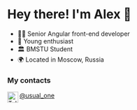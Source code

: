 # Hey there! I'm Alex 🙂

- 👨‍💻 Senior Angular front-end developer
- 🌠 Young enthusiast
- 🏛 BMSTU Student
- 🌍 Located in Moscow, Russia

### My contacts
<a href="https://t.me/usual_one">@usual_one <img src="https://cdn.svgporn.com/logos/telegram.svg" alt="Telegram" height="25px" align="left" /></a>
